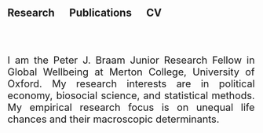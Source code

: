 <h2 style="text-align: justify;">Research &nbsp; &nbsp; &nbsp;Publications &nbsp; &nbsp; &nbsp;CV</h2>
<h2 style="text-align: justify;"><br></h2>
<p style="text-align: justify;"><span style="font-size: 20px;">I am the Peter J. Braam Junior Research Fellow in Global Wellbeing at Merton College, University of Oxford. My research interests are in political economy, biosocial science, and statistical methods. My empirical research focus is on unequal life chances and their macroscopic determinants.</span></p>
